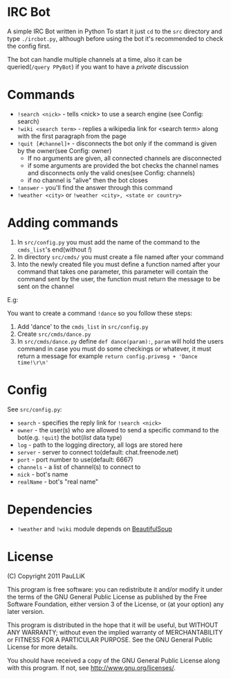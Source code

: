 IRC Bot
=======
A simple IRC Bot written in Python
To start it just `cd` to the `src` directory and type `./ircbot.py`, although
before using the bot it's recommended to check the config first.

The bot can handle multiple channels at a time, also it can be queried(`/query
PPyBot`) if you want to have a _private_ discussion

Commands
========
* `!search <nick>` - tells \<nick\> to use a search engine (see Config: search)
* `!wiki <search term>` - replies a wikipedia link for \<search term\> along
  with the first paragraph from the page
* `!quit [#channel]+` - disconnects the bot only if the command is given by the owner(see Config: owner)
    * If no arguments are given, all connected channels are disconnected
    * if some arguments are provided the bot checks the channel names and disconnects only the valid ones(see Config: channels)
    * if no channel is "alive" then the bot closes
* `!answer` - you'll find the answer through this command
* `!weather <city>` or `!weather <city>, <state or country>`

Adding commands
===============
1. In `src/config.py` you must add the name of the command to the `cmds_list`'s
   end(without _!_)
2. In directory `src/cmds/` you must create a file named after your command
3. Into the newly created file you must define a function named after your
   command that takes one parameter, this
   parameter will contain the command sent by the user, the function must return
   the message to be sent on the channel

E.g:

You want to create a command `!dance` so you follow these steps:

1. Add 'dance' to the `cmds_list` in `src/config.py`
2. Create `src/cmds/dance.py`
3. In `src/cmds/dance.py` define `def dance(param):`, `param` will hold the users
   command in case you must do some checkings or whatever, it must return a
   message for example `return config.privmsg + 'Dance time!\r\n'`

Config
======
See `src/config.py`:

* `search` - specifies the reply link for `!search <nick>`
* `owner` - the user(s) who are allowed to send a specific command to the bot(e.g. `!quit`) the bot(_list_ data type)
* `log` - path to the logging directory, all logs are stored here
* `server` - server to connect to(default: chat.freenode.net)
* `port` - port number to use(default: 6667)
* `channels` - a list of channel(s) to connect to
* `nick` - bot's name
* `realName` - bot's "real name"

Dependencies
============
* `!weather` and `!wiki` module depends on
  [BeautifulSoup](http://www.crummy.com/software/BeautifulSoup/ "BeautifulSoup")

License
=======

(C) Copyright 2011 PauLLiK

This program is free software: you can redistribute it and/or modify it under the terms of the GNU General Public License as published by the Free Software Foundation, either version 3 of the License, or (at your option) any later version.

This program is distributed in the hope that it will be useful, but WITHOUT ANY WARRANTY; without even the implied warranty of MERCHANTABILITY or FITNESS FOR A PARTICULAR PURPOSE. See the GNU General Public License for more details.

You should have received a copy of the GNU General Public License along with this program. If not, see http://www.gnu.org/licenses/.
